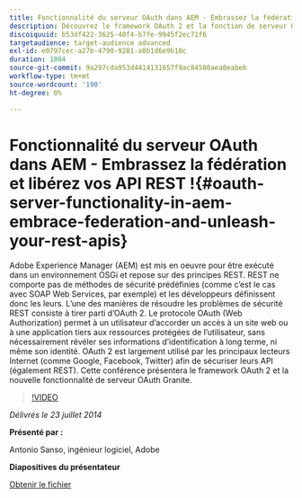 ```yaml
---
title: Fonctionnalité du serveur OAuth dans AEM - Embrassez la fédération et libérez vos API REST !
description: Découvrez le framework OAuth 2 et la fonction de serveur OAuth Granite. Adobe Experience Manager (AEM) est mis en oeuvre pour être exécuté dans un environnement OSGi et repose sur des principes REST.
discoiquuid: b53df422-3625-40f4-b7fe-9945f2ec71f6
targetaudience: target-audience advanced
exl-id: e0797cec-a27b-4790-9281-a8b1d6e9b10c
duration: 1804
source-git-commit: 9a297cda953d4414131657f9ac84580aea0eabeb
workflow-type: tm+mt
source-wordcount: '190'
ht-degree: 0%

---
```


# Fonctionnalité du serveur OAuth dans AEM - Embrassez la fédération et libérez vos API REST !{#oauth-server-functionality-in-aem-embrace-federation-and-unleash-your-rest-apis}

Adobe Experience Manager (AEM) est mis en oeuvre pour être exécuté dans un environnement OSGi et repose sur des principes REST. REST ne comporte pas de méthodes de sécurité prédéfinies (comme c’est le cas avec SOAP Web Services, par exemple) et les développeurs définissent donc les leurs. L’une des manières de résoudre les problèmes de sécurité REST consiste à tirer parti d’OAuth 2. Le protocole OAuth (Web Authorization) permet à un utilisateur d’accorder un accès à un site web ou à une application tiers aux ressources protégées de l’utilisateur, sans nécessairement révéler ses informations d’identification à long terme, ni même son identité. OAuth 2 est largement utilisé par les principaux lecteurs Internet (comme Google, Facebook, Twitter) afin de sécuriser leurs API (également REST). Cette conférence présentera le framework OAuth 2 et la nouvelle fonctionnalité de serveur OAuth Granite.

>[!VIDEO](https://video.tv.adobe.com/v/19466/?quality=9)

*Délivrés le 23 juillet 2014*

**Présenté par :**

Antonio Sanso, ingénieur logiciel, Adobe

**Diapositives du présentateur**

[Obtenir le fichier](assets/oauth-server-functionality-in-aem-7-23-14.pdf)
<!--
[Get back to the Overview](https://helpx.adobe.com/experience-manager/kt/eseminars/gems/aem-index.html)
-->
